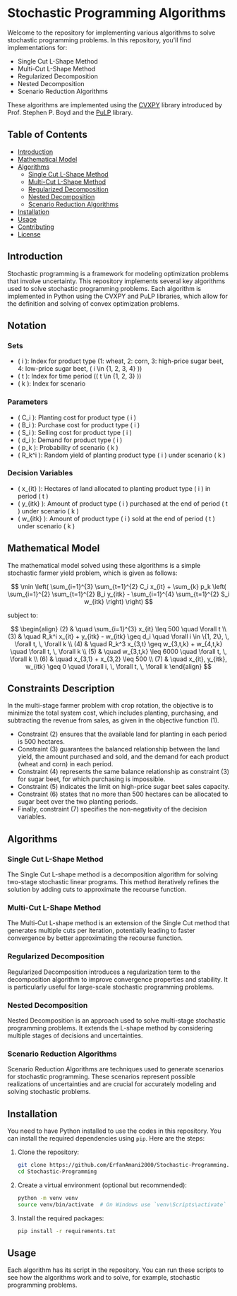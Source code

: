 # Stochastic Programming Algorithms

Welcome to the repository for implementing various algorithms to solve stochastic programming problems. In this repository, you'll find implementations for:

- Single Cut L-Shape Method
- Multi-Cut L-Shape Method
- Regularized Decomposition
- Nested Decomposition
- Scenario Reduction Algorithms

These algorithms are implemented using the [CVXPY](https://www.cvxpy.org/) library introduced by Prof. Stephen P. Boyd and the [PuLP](https://coin-or.github.io/pulp/) library.

## Table of Contents

- [Introduction](#introduction)
- [Mathematical Model](#mathematical-model)
- [Algorithms](#algorithms)
  - [Single Cut L-Shape Method](#single-cut-l-shape-method)
  - [Multi-Cut L-Shape Method](#multi-cut-l-shape-method)
  - [Regularized Decomposition](#regularized-decomposition)
  - [Nested Decomposition](#nested-decomposition)
  - [Scenario Reduction Algorithms](#scenario-reduction-algorithms)
- [Installation](#installation)
- [Usage](#usage)
- [Contributing](#contributing)
- [License](#license)

## Introduction

Stochastic programming is a framework for modeling optimization problems that involve uncertainty. This repository implements several key algorithms used to solve stochastic programming problems. Each algorithm is implemented in Python using the CVXPY and PuLP libraries, which allow for the definition and solving of convex optimization problems.

## Notation

### Sets
- \( i \): Index for product type (1: wheat, 2: corn, 3: high-price sugar beet, 4: low-price sugar beet, \( i \in \{1, 2, 3, 4\} \))
- \( t \): Index for time period (\( t \in \{1, 2, 3\} \))
- \( k \): Index for scenario

### Parameters
- \( C_i \): Planting cost for product type \( i \)
- \( B_i \): Purchase cost for product type \( i \)
- \( S_i \): Selling cost for product type \( i \)
- \( d_i \): Demand for product type \( i \)
- \( p_k \): Probability of scenario \( k \)
- \( R_k^i \): Random yield of planting product type \( i \) under scenario \( k \)

### Decision Variables
- \( x_{it} \): Hectares of land allocated to planting product type \( i \) in period \( t \)
- \( y_{itk} \): Amount of product type \( i \) purchased at the end of period \( t \) under scenario \( k \)
- \( w_{itk} \): Amount of product type \( i \) sold at the end of period \( t \) under scenario \( k \)

## Mathematical Model

The mathematical model solved using these algorithms is a simple stochastic farmer yield problem, which is given as follows:

$$
\min \left( \sum_{i=1}^{3} \sum_{t=1}^{2} C_i x_{it} + \sum_{k} p_k \left( \sum_{i=1}^{2} \sum_{t=1}^{2} B_i y_{itk} - \sum_{i=1}^{4} \sum_{t=1}^{2} S_i w_{itk} \right) \right)
$$

subject to:

$$
\begin{align}
(2) & \quad \sum_{i=1}^{3} x_{it} \leq 500 \quad \forall t \\
(3) & \quad R_k^i x_{it} + y_{itk} - w_{itk} \geq d_i \quad \forall i \in \{1, 2\}, \, \forall t, \, \forall k \\
(4) & \quad R_k^3 x_{3,t} \geq w_{3,t,k} + w_{4,t,k} \quad \forall t, \, \forall k \\
(5) & \quad w_{3,t,k} \leq 6000 \quad \forall t, \, \forall k \\
(6) & \quad x_{3,1} + x_{3,2} \leq 500 \\
(7) & \quad x_{it}, y_{itk}, w_{itk} \geq 0 \quad \forall i, \, \forall t, \, \forall k
\end{align}
$$

## Constraints Description

In the multi-stage farmer problem with crop rotation, the objective is to minimize the total system cost, which includes planting, purchasing, and subtracting the revenue from sales, as given in the objective function (1). 

- Constraint (2) ensures that the available land for planting in each period is 500 hectares.
- Constraint (3) guarantees the balanced relationship between the land yield, the amount purchased and sold, and the demand for each product (wheat and corn) in each period.
- Constraint (4) represents the same balance relationship as constraint (3) for sugar beet, for which purchasing is impossible.
- Constraint (5) indicates the limit on high-price sugar beet sales capacity.
- Constraint (6) states that no more than 500 hectares can be allocated to sugar beet over the two planting periods.
- Finally, constraint (7) specifies the non-negativity of the decision variables.

## Algorithms

### Single Cut L-Shape Method

The Single Cut L-shape method is a decomposition algorithm for solving two-stage stochastic linear programs. This method iteratively refines the solution by adding cuts to approximate the recourse function.

### Multi-Cut L-Shape Method

The Multi-Cut L-shape method is an extension of the Single Cut method that generates multiple cuts per iteration, potentially leading to faster convergence by better approximating the recourse function.

### Regularized Decomposition

Regularized Decomposition introduces a regularization term to the decomposition algorithm to improve convergence properties and stability. It is particularly useful for large-scale stochastic programming problems.

### Nested Decomposition

Nested Decomposition is an approach used to solve multi-stage stochastic programming problems. It extends the L-shape method by considering multiple stages of decisions and uncertainties.

### Scenario Reduction Algorithms

Scenario Reduction Algorithms are techniques used to generate scenarios for stochastic programming. These scenarios represent possible realizations of uncertainties and are crucial for accurately modeling and solving stochastic problems.

## Installation

You need to have Python installed to use the codes in this repository. You can install the required dependencies using `pip`. Here are the steps:

1. Clone the repository:
    ```bash
    git clone https://github.com/ErfanAmani2000/Stochastic-Programming.git
    cd Stochastic-Programming
    ```

2. Create a virtual environment (optional but recommended):
    ```bash
    python -m venv venv
    source venv/bin/activate  # On Windows use `venv\Scripts\activate`
    ```

3. Install the required packages:
    ```bash
    pip install -r requirements.txt
    ```

## Usage

Each algorithm has its script in the repository. You can run these scripts to see how the algorithms work and to solve, for example, stochastic programming problems.
